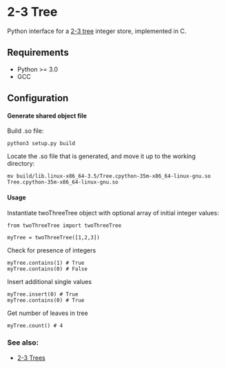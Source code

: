 # 2-3 Tree

Python interface for a [2-3 tree](https://en.wikipedia.org/wiki/2%E2%80%933_tree) integer store, implemented in C.

## Requirements

- Python >= 3.0
- GCC

## Configuration

#### Generate shared object file

Build .so file:
```
python3 setup.py build
```

Locate the .so file that is generated, and move it up to the working directory:
```
mv build/lib.linux-x86_64-3.5/Tree.cpython-35m-x86_64-linux-gnu.so Tree.cpython-35m-x86_64-linux-gnu.so
```

#### Usage

Instantiate twoThreeTree object with optional array of initial integer values:
```
from twoThreeTree import twoThreeTree

myTree = twoThreeTree([1,2,3])
```

Check for presence of integers
```
myTree.contains(1) # True
myTree.contains(0) # False
```

Insert additional single values
```
myTree.insert(0) # True
myTree.contains(0) # True
```

Get number of leaves in tree
```
myTree.count() # 4
```

### See also:

 - [2-3 Trees](http://pages.cs.wisc.edu/~vernon/cs367/notes/10.23TREE.html)
